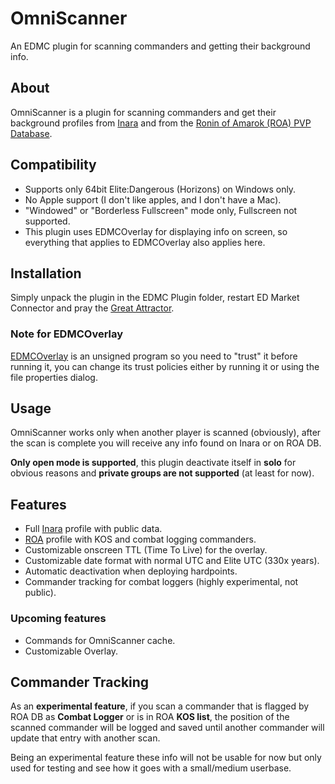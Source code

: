 # OmniScanner

An EDMC plugin for scanning commanders and getting their background info.

## About

OmniScanner is a plugin for scanning commanders and get their background profiles from [Inara][0] and from the [Ronin of Amarok (ROA) PVP Database][1].

## Compatibility

- Supports only 64bit Elite:Dangerous (Horizons) on Windows only.
- No Apple support (I don't like apples, and I don't have a Mac).
- "Windowed" or "Borderless Fullscreen" mode only, Fullscreen not supported.
- This plugin uses EDMCOverlay for displaying info on screen, so everything that applies to EDMCOverlay also applies here.

## Installation

Simply unpack the plugin in the EDMC Plugin folder, restart ED Market Connector and pray the [Great Attractor][2].

### Note for EDMCOverlay

[EDMCOverlay][3] is an unsigned program so you need to "trust" it before running it, you can change its trust policies either by running it or using the file properties dialog.

## Usage

OmniScanner works only when another player is scanned (obviously), after the scan is complete you will receive any info found on Inara or on ROA DB.

**Only open mode is supported**, this plugin deactivate itself in **solo** for obvious reasons and **private groups are not supported** (at least for now).

## Features
- Full [Inara][0] profile with public data.
- [ROA][1] profile with KOS and combat logging commanders.
- Customizable onscreen TTL (Time To Live) for the overlay.
- Customizable date format with normal UTC and Elite UTC (330x years).
- Automatic deactivation when deploying hardpoints.
- Commander tracking for combat loggers (highly experimental, not public).

### Upcoming features
- Commands for OmniScanner cache.
- Customizable Overlay.

## Commander Tracking

As an **experimental feature**, if you scan a commander that is flagged by ROA DB as **Combat Logger** or is in ROA **KOS list**, the position of the scanned commander will be logged and saved until another commander will update that entry with another scan.

Being an experimental feature these info will not be usable for now but only used for testing and see how it goes with a small/medium userbase.

[0]:https://inara.cz
[1]:http://roaweb20161109100616.azurewebsites.net/
[2]:https://en.wikipedia.org/wiki/Great_Attractor
[3]:https://github.com/inorton/EDMCOverlay